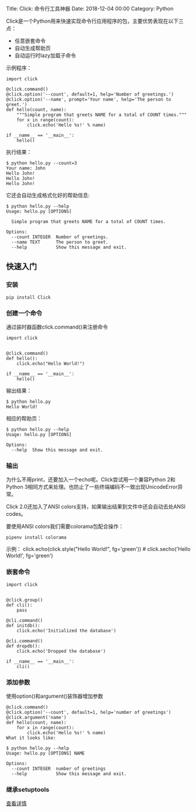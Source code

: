 Title:  Click: 命令行工具神器
Date: 2018-12-04 00:00
Category: Python

Click是一个Python用来快速实现命令行应用程序的包，主要优势表现在以下三点：

* 任意嵌套命令
* 自动生成帮助页
* 自动运行时lazy加载子命令

示例程序：

    import click
    
    @click.command()
    @click.option('--count', default=1, help='Number of greetings.')
    @click.option('--name', prompt='Your name', help='The person to greet.')
    def hello(count, name):
        """Simple program that greets NAME for a total of COUNT times."""
        for x in range(count):
            click.echo('Hello %s!' % name)
    
    if __name__ == '__main__':
        hello()

执行结果：
    
    $ python hello.py --count=3
    Your name: John
    Hello John!
    Hello John!
    Hello John!

它还会自动生成格式化好的帮助信息:

    $ python hello.py --help
    Usage: hello.py [OPTIONS]
    
      Simple program that greets NAME for a total of COUNT times.
    
    Options:
      --count INTEGER  Number of greetings.
      --name TEXT      The person to greet.
      --help           Show this message and exit.
    


## 快速入门

### 安装

    pip install Click

### 创建一个命令

通过装时器函数click.command()来注册命令
    
    import click
    
    
    @click.command()
    def hello():
        click.echo("Hello World!")
    
    if __name__ == '__main__':
        hello()

输出结果：
    
    $ python hello.py
    Hello World!

相应的帮助页：
    
    $ python hello.py --help
    Usage: hello.py [OPTIONS]
    
    Options:
      --help  Show this message and exit.

### 输出

为什么不用print，还要加入一个echo呢。Click尝试用一个兼容Python 2和Python 3相同方式来处理。也防止了一些终端编码不一致出现UnicodeError异常。

Click 2.0还加入了ANSI colors支持，如果输出结果到文件中还会自动去处ANSI codes。

要使用ANSI colors我们需要colorama包配合操作：

    pipenv install colorama

示例：
    click.echo(click.style("Hello World!", fg='green')) # click.secho('Hello World!', fg='green')

### 嵌套命令
    
    import click
    
    
    @click.group()
    def cli():
        pass
    
    @cli.command()
    def initdb():
        click.echo('Initialized the database')
    
    @cli.command()
    def dropdb():
        click.echo('Dropped the database')
    
    if __name__ == '__main__':
        cli()

### 添加参数

使用option()和argument()装饰器增加参数
    
    @click.command()
    @click.option('--count', default=1, help='number of greetings')
    @click.argument('name')
    def hello(count, name):
        for x in range(count):
            click.echo('Hello %s!' % name)
    What it looks like:
    
    $ python hello.py --help
    Usage: hello.py [OPTIONS] NAME
    
    Options:
      --count INTEGER  number of greetings
      --help           Show this message and exit.


### 继承setuptools

[查看详情](https://click.palletsprojects.com/en/7.x/setuptools/#setuptools-integration)